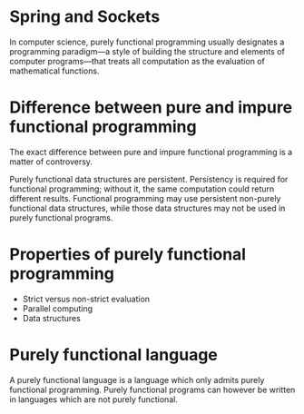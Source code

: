 # Spring and Sockets  
In computer science, purely functional programming usually designates a programming paradigm—a style of building the structure and elements of computer programs—that treats all computation as the evaluation of mathematical functions.  

# Difference between pure and impure functional programming  
The exact difference between pure and impure functional programming is a matter of controversy. 

Purely functional data structures are persistent. Persistency is required for functional programming; without it, the same computation could return different results. Functional programming may use persistent non-purely functional data structures, while those data structures may not be used in purely functional programs.  

# Properties of purely functional programming  

- Strict versus non-strict evaluation  
- Parallel computing  
- Data structures  

# Purely functional language  
A purely functional language is a language which only admits purely functional programming. Purely functional programs can however be written in languages which are not purely functional.  


